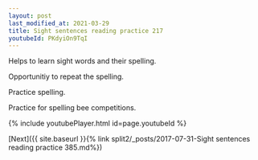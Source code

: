 ```yaml
---
layout: post
last_modified_at: 2021-03-29
title: Sight sentences reading practice 217
youtubeId: PKdyiOn9TqI
---
```

 
 
Helps to learn sight words and their spelling.

Opportunitiy to repeat the spelling. 

Practice spelling. 
 
Practice for spelling bee competitions. 
 
{% include youtubePlayer.html id=page.youtubeId %}
 
 

[Next]({{ site.baseurl }}{% link  split2/_posts/2017-07-31-Sight sentences reading practice 385.md%})
 
